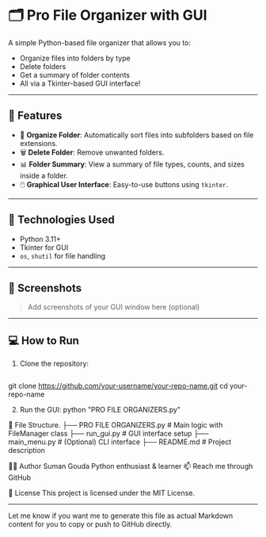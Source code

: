 # 🗂️ Pro File Organizer with GUI

A simple Python-based file organizer that allows you to:
- Organize files into folders by type
- Delete folders
- Get a summary of folder contents
- All via a Tkinter-based GUI interface!

---

## 🚀 Features

- 📂 **Organize Folder**: Automatically sort files into subfolders based on file extensions.
- 🗑️ **Delete Folder**: Remove unwanted folders.
- 📊 **Folder Summary**: View a summary of file types, counts, and sizes inside a folder.
- 🖱️ **Graphical User Interface**: Easy-to-use buttons using `tkinter`.

---

## 🧰 Technologies Used

- Python 3.11+
- Tkinter for GUI
- `os`, `shutil` for file handling

---

## 📸 Screenshots

> Add screenshots of your GUI window here (optional)

---

## 💻 How to Run

1. Clone the repository:
    ```bash
  git clone https://github.com/your-username/your-repo-name.git
   cd your-repo-name

2. Run the GUI:
     python "PRO FILE ORGANIZERS.py"

 
 📌 File Structure.
├── PRO FILE ORGANIZERS.py  # Main logic with FileManager class
├── run_gui.py              # GUI interface setup
├── main_menu.py            # (Optional) CLI interface
├── README.md               # Project description

🙋‍♂️ Author
Suman Gouda
Python enthusiast & learner
📫 Reach me through GitHub

📄 License
This project is licensed under the MIT License.


---

Let me know if you want me to generate this file as actual Markdown content for you to copy or push to GitHub directly.

